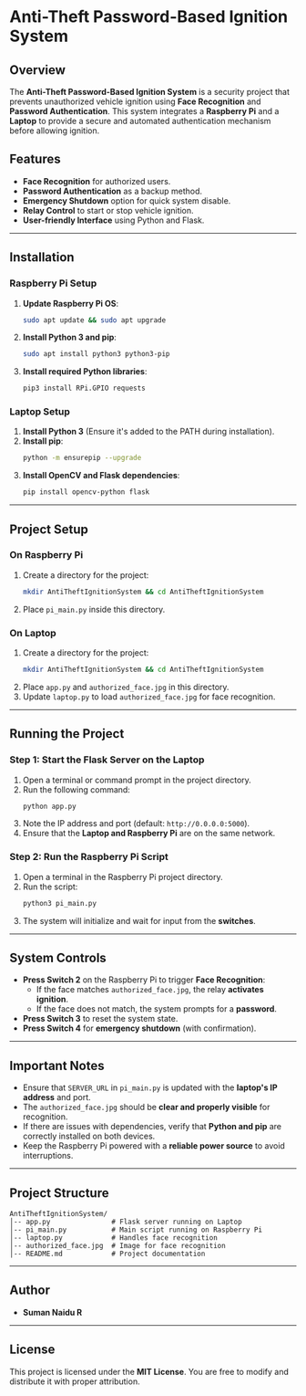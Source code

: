 # Anti-Theft Password-Based Ignition System

## Overview
The **Anti-Theft Password-Based Ignition System** is a security project that prevents unauthorized vehicle ignition using **Face Recognition** and **Password Authentication**. This system integrates a **Raspberry Pi** and a **Laptop** to provide a secure and automated authentication mechanism before allowing ignition.

## Features
- **Face Recognition** for authorized users.
- **Password Authentication** as a backup method.
- **Emergency Shutdown** option for quick system disable.
- **Relay Control** to start or stop vehicle ignition.
- **User-friendly Interface** using Python and Flask.

---

## Installation
### Raspberry Pi Setup
1. **Update Raspberry Pi OS**:
   ```bash
   sudo apt update && sudo apt upgrade
   ```
2. **Install Python 3 and pip**:
   ```bash
   sudo apt install python3 python3-pip
   ```
3. **Install required Python libraries**:
   ```bash
   pip3 install RPi.GPIO requests
   ```

### Laptop Setup
1. **Install Python 3** (Ensure it's added to the PATH during installation).
2. **Install pip**:
   ```bash
   python -m ensurepip --upgrade
   ```
3. **Install OpenCV and Flask dependencies**:
   ```bash
   pip install opencv-python flask
   ```

---

## Project Setup
### On Raspberry Pi
1. Create a directory for the project:
   ```bash
   mkdir AntiTheftIgnitionSystem && cd AntiTheftIgnitionSystem
   ```
2. Place `pi_main.py` inside this directory.

### On Laptop
1. Create a directory for the project:
   ```bash
   mkdir AntiTheftIgnitionSystem && cd AntiTheftIgnitionSystem
   ```
2. Place `app.py` and `authorized_face.jpg` in this directory.
3. Update `laptop.py` to load `authorized_face.jpg` for face recognition.

---

## Running the Project
### Step 1: Start the Flask Server on the Laptop
1. Open a terminal or command prompt in the project directory.
2. Run the following command:
   ```bash
   python app.py
   ```
3. Note the IP address and port (default: `http://0.0.0.0:5000`).
4. Ensure that the **Laptop and Raspberry Pi** are on the same network.

### Step 2: Run the Raspberry Pi Script
1. Open a terminal in the Raspberry Pi project directory.
2. Run the script:
   ```bash
   python3 pi_main.py
   ```
3. The system will initialize and wait for input from the **switches**.

---

## System Controls
- **Press Switch 2** on the Raspberry Pi to trigger **Face Recognition**:
  - If the face matches `authorized_face.jpg`, the relay **activates ignition**.
  - If the face does not match, the system prompts for a **password**.
- **Press Switch 3** to reset the system state.
- **Press Switch 4** for **emergency shutdown** (with confirmation).

---

## Important Notes
- Ensure that `SERVER_URL` in `pi_main.py` is updated with the **laptop's IP address** and port.
- The `authorized_face.jpg` should be **clear and properly visible** for recognition.
- If there are issues with dependencies, verify that **Python and pip** are correctly installed on both devices.
- Keep the Raspberry Pi powered with a **reliable power source** to avoid interruptions.

---

## Project Structure
```
AntiTheftIgnitionSystem/
│-- app.py               # Flask server running on Laptop
│-- pi_main.py           # Main script running on Raspberry Pi
│-- laptop.py            # Handles face recognition
│-- authorized_face.jpg  # Image for face recognition
│-- README.md            # Project documentation
```

---

## Author
- **Suman Naidu R**   

---

## License
This project is licensed under the **MIT License**. You are free to modify and distribute it with proper attribution.

